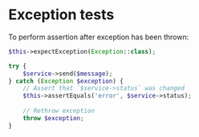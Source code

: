 # Exception tests

To perform assertion after exception has been thrown:

```php
$this->expectException(Exception::class);

try {
    $service->send($message);
} catch (Exception $exception) {
    // Assert that `$service->status` was changed
    $this->assertEquals('error', $service->status);
    
    // Rethrow exception
    throw $exception;
}
```
